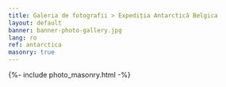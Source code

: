 ```yaml
---
title: Galeria de fotografii > Expediția Antarctică Belgica
layout: default
banner: banner-photo-gallery.jpg
lang: ro
ref: antarctica
masonry: true
---
```


{%- include photo_masonry.html -%}
